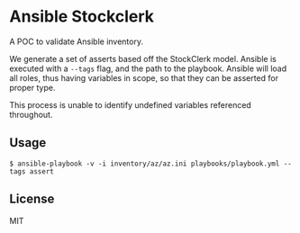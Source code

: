 Ansible Stockclerk
==================

A  POC to validate Ansible inventory.

We generate a set of asserts based off the StockClerk model.  Ansible is
executed with a `--tags` flag, and the path to the playbook.  Ansible will
load all roles, thus having variables in scope, so that they can be asserted
for proper type.

This process is unable to identify undefined variables referenced throughout.

Usage
-----

    $ ansible-playbook -v -i inventory/az/az.ini playbooks/playbook.yml --tags assert

License
-------

MIT
